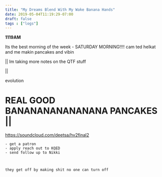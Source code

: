 ```yaml
---
title: "My Dreams Blend With My Wake Banana Hands"
date: 2019-05-04T11:19:29-07:00
draft: false
tags : ["logs"]
---
```



**1119AM**

Its the best morning of the week - SATURDAY MORNING!!!!
cam ted helkat and me makin pancakes and vibin

|| Im taking more notes on the QTF stuff

||

evolution


# REAL GOOD BANANANANANANANA PANCAKES ||

https://soundcloud.com/deetsa/hv2final2


    - get a patron
    - apply reach out to KQED
    - send follow up to Nikki



    they get off by making shit no one can turn off
